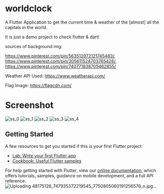 # worldclock

A Flutter Application to get the current time & weather of the [almost] all the capitals
in the world.

It is just a demo project to check flutter & dart!


sources of background img:

https://www.pinterest.com/pin/563512972121745483/, 
https://www.pinterest.com/pin/305611524703765426/,
https://www.pinterest.com/pin/740771838705462855/


Weather API Used: https://www.weatherapi.com/

Flag Image: https://flagcdn.com/


# Screenshot

![ss_0](https://user-images.githubusercontent.com/13517085/116992312-8ac40800-acf5-11eb-9172-3d239b76adf2.jpeg)
![ss_1](https://user-images.githubusercontent.com/13517085/116992329-8e578f00-acf5-11eb-8d37-eca0a9664aac.jpeg)
![ss_2](https://user-images.githubusercontent.com/13517085/116992337-90b9e900-acf5-11eb-80d3-f8ce3955590e.jpeg)
![ss_3](https://user-images.githubusercontent.com/13517085/116992344-9283ac80-acf5-11eb-8bfc-4d661bf90754.jpeg)
![ss_4](https://user-images.githubusercontent.com/13517085/116992345-93b4d980-acf5-11eb-8d7a-ef3b30efd233.jpeg)



## Getting Started


A few resources to get you started if this is your first Flutter project:

- [Lab: Write your first Flutter app](https://flutter.dev/docs/get-started/codelab)
- [Cookbook: Useful Flutter samples](https://flutter.dev/docs/cookbook)

For help getting started with Flutter, view our
[online documentation](https://flutter.dev/docs), which offers tutorials,
samples, guidance on mobile development, and a full API reference.
![Uploading 48175126_747935372219545_7750805060191256576_n.jpg…]()
